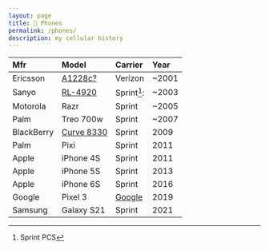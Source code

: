 ```yaml
---
layout: page
title: 📱 Phones
permalink: /phones/
description: my cellular history
---
```


| Mfr | Model | Carrier | Year |
| :---  | :---  | :--- | :---  |
| Ericsson | <a href="https://www.phonescoop.com/phones/phone.php?p=23" target="_blank">A1228c?</a> | Verizon | ~2001 |
| Sanyo | <a href="https://www.phonescoop.com/phones/phone.php?p=525" target="_blank">RL-4920</a> | Sprint[^1]: | ~2003 |
| Motorola | Razr | Sprint | ~2005 |
| Palm | Treo 700w | Sprint | ~2007 |
| BlackBerry | <a href="https://www.cnet.com/reviews/blackberry-curve-8330-sprint-review/" target="_blank">Curve 8330</a> | Sprint | 2009 |
| Palm | Pixi | Sprint | 2011 |
| Apple | iPhone 4S | Sprint | 2011 |
| Apple | iPhone 5S | Sprint | 2013 |
| Apple | iPhone 6S | Sprint | 2016 |
| Google | Pixel 3 | <a href="https://fi.google.com/" target="_blank">Google</a> | 2019 |
| Samsung | Galaxy S21 | Sprint | 2021 |

[^1]: Sprint PCS
